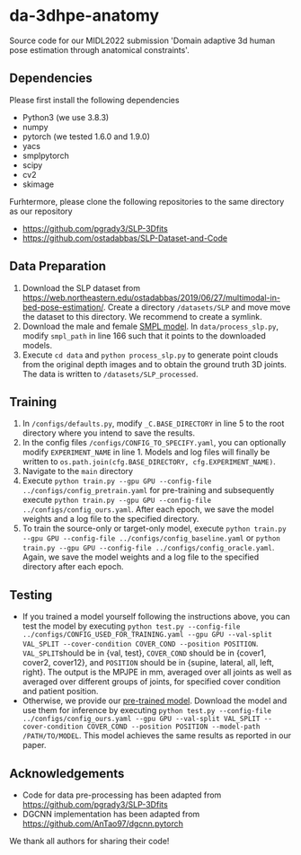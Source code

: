 # da-3dhpe-anatomy
Source code for our MIDL2022 submission 'Domain adaptive 3d human pose estimation through anatomical constraints'.

## Dependencies
Please first install the following dependencies
* Python3 (we use 3.8.3)
* numpy
* pytorch (we tested 1.6.0 and 1.9.0)
* yacs
* smplpytorch
* scipy
* cv2
* skimage

Furhtermore, please clone the following repositories to the same directory as our repository
* https://github.com/pgrady3/SLP-3Dfits
* https://github.com/ostadabbas/SLP-Dataset-and-Code

## Data Preparation
1. Download the SLP dataset from https://web.northeastern.edu/ostadabbas/2019/06/27/multimodal-in-bed-pose-estimation/. Create a directory `/datasets/SLP` and move move the dataset to this directory. We recommend to create a symlink.
2. Download the male and female [SMPL model](https://smpl.is.tue.mpg.de/). In `data/process_slp.py`, modify `smpl_path` in line 166 such that it points to the downloaded models.
3. Execute `cd data` and `python process_slp.py` to generate point clouds from the original depth images and to obtain the ground truth 3D joints. The data is written to `/datasets/SLP_processed`.

## Training
1. In `/configs/defaults.py`, modify `_C.BASE_DIRECTORY` in line 5 to the root directory where you intend to save the results.
2. In the config files `/configs/CONFIG_TO_SPECIFY.yaml`, you can optionally modify `EXPERIMENT_NAME` in line 1. Models and log files will finally be written to `os.path.join(cfg.BASE_DIRECTORY, cfg.EXPERIMENT_NAME)`.
3. Navigate to the `main` directory
4. Execute `python train.py --gpu GPU --config-file ../configs/config_pretrain.yaml` for pre-training and subsequently execute `python train.py --gpu GPU --config-file ../configs/config_ours.yaml`. After each epoch, we save the model weights and a log file to the specified directory.
5. To train the source-only or target-only model, execute `python train.py --gpu GPU --config-file ../configs/config_baseline.yaml` or `python train.py --gpu GPU --config-file ../configs/config_oracle.yaml`. Again, we save the model weights and a log file to the specified directory after each epoch.

## Testing
* If you trained a model yourself following the instructions above, you can test the model by executing `python test.py --config-file ../configs/CONFIG_USED_FOR_TRAINING.yaml --gpu GPU --val-split VAL_SPLIT --cover-condition COVER_COND --position POSITION`. `VAL_SPLIT`should be in {val, test}, `COVER_COND` should be in {cover1, cover2, cover12}, and `POSITION` should be in {supine, lateral, all, left, right}. The output is the MPJPE in mm, averaged over all joints as well as averaged over different groups of joints, for specified cover condition and patient position.
* Otherwise, we provide our [pre-trained model](https://drive.google.com/file/d/1n8yJEzFaQ_Eu21VJVPu_xA5drqEBHgqN/view?usp=sharing). Download the model and use them for inference by executing `python test.py --config-file ../configs/config_ours.yaml --gpu GPU --val-split VAL_SPLIT --cover-condition COVER_COND --position POSITION --model-path /PATH/TO/MODEL`. This model achieves the same results as reported in our paper.

## Acknowledgements
* Code for data pre-processing has been adapted from https://github.com/pgrady3/SLP-3Dfits
* DGCNN implementation has been adapted from https://github.com/AnTao97/dgcnn.pytorch

We thank all authors for sharing their code!
